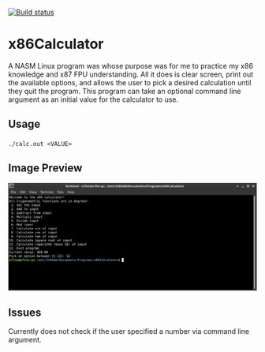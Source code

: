 [![Build status](https://ci.appveyor.com/api/projects/status/cra5k9fv8u8k5sba?svg=true)](https://ci.appveyor.com/project/e7ite/x86calculator)

# x86Calculator

A NASM Linux program was whose purpose was for me to practice my x86 knowledge and x87 FPU understanding. All it does is clear screen, print out the
available options, and allows the user to pick a desired calculation until they quit the program. This program can take an
optional command line argument as an initial value for the calculator to use.

## Usage
`./calc.out <VALUE>`

## Image Preview
![](/preview.png)

## Issues
Currently does not check if the user specified a number via command line argument.
